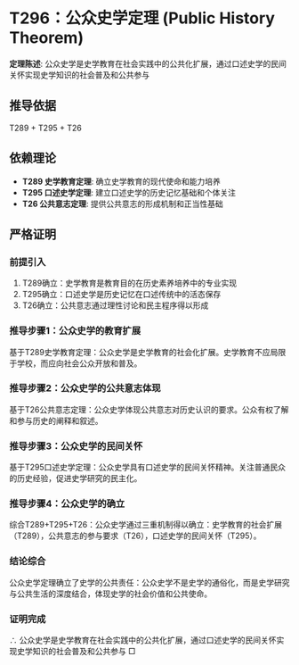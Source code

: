 # T296：公众史学定理 (Public History Theorem)

**定理陈述**: 公众史学是史学教育在社会实践中的公共化扩展，通过口述史学的民间关怀实现史学知识的社会普及和公共参与

## 推导依据
T289 + T295 + T26

## 依赖理论
- **T289 史学教育定理**: 确立史学教育的现代使命和能力培养
- **T295 口述史学定理**: 建立口述史学的历史记忆基础和个体关注
- **T26 公共意志定理**: 提供公共意志的形成机制和正当性基础

## 严格证明

### 前提引入
1. T289确立：史学教育是教育目的在历史素养培养中的专业实现
2. T295确立：口述史学是历史记忆在口述传统中的活态保存
3. T26确立：公共意志通过理性讨论和民主程序得以形成

### 推导步骤1：公众史学的教育扩展
基于T289史学教育定理：公众史学是史学教育的社会化扩展。史学教育不应局限于学校，而应向社会公众开放和普及。

### 推导步骤2：公众史学的公共意志体现
基于T26公共意志定理：公众史学体现公共意志对历史认识的要求。公众有权了解和参与历史的阐释和叙述。

### 推导步骤3：公众史学的民间关怀
基于T295口述史学定理：公众史学具有口述史学的民间关怀精神。关注普通民众的历史经验，促进史学研究的民主化。

### 推导步骤4：公众史学的确立
综合T289+T295+T26：公众史学通过三重机制得以确立：史学教育的社会扩展（T289），公共意志的参与要求（T26），口述史学的民间关怀（T295）。

### 结论综合
公众史学定理确立了史学的公共责任：公众史学不是史学的通俗化，而是史学研究与公共生活的深度结合，体现史学的社会价值和公共使命。

### 证明完成
∴ 公众史学是史学教育在社会实践中的公共化扩展，通过口述史学的民间关怀实现史学知识的社会普及和公共参与 □